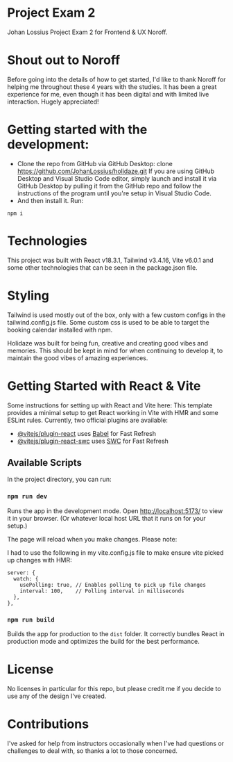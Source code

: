 # Project Exam 2
Johan Lossius Project Exam 2 for Frontend & UX Noroff.

# Shout out to Noroff
Before going into the details of how to get started, I'd like to thank Noroff for helping me throughout these 4 years with the studies.
It has been a great experience for me, even though it has been digital and with limited live interaction.
Hugely appreciated!

# Getting started with the development:
- Clone the repo from GitHub via GitHub Desktop:
clone https://github.com/JohanLossius/holidaze.git
If you are using GitHub Desktop and Visual Studio Code editor, simply launch and install it via GitHub Desktop by pulling it from the GitHub repo and follow the instructions of the program until you're setup in Visual Studio Code.
- And then install it. Run:
```
npm i
```

# Technologies
This project was built with React v18.3.1, Tailwind v3.4.16, Vite v6.0.1 and some other technologies that can be seen in the package.json file.

# Styling
Tailwind is used mostly out of the box, only with a few custom configs in the tailwind.config.js file.
Some custom css is used to be able to target the booking calendar installed with npm.

Holidaze was built for being fun, creative and creating good vibes and memories.
This should be kept in mind for when continuing to develop it, to maintain the good vibes of amazing experiences.

# Getting Started with React & Vite

Some instructions for setting up with React and Vite here:
This template provides a minimal setup to get React working in Vite with HMR and some ESLint rules.
Currently, two official plugins are available:
- [@vitejs/plugin-react](https://github.com/vitejs/vite-plugin-react/blob/main/packages/plugin-react/README.md) uses [Babel](https://babeljs.io/) for Fast Refresh
- [@vitejs/plugin-react-swc](https://github.com/vitejs/vite-plugin-react-swc) uses [SWC](https://swc.rs/) for Fast Refresh

## Available Scripts

In the project directory, you can run:

### `npm run dev`

Runs the app in the development mode.
Open [http://localhost:5173/](http://localhost:5173/) to view it in your browser.
(Or whatever local host URL that it runs on for your setup.)

The page will reload when you make changes.
Please note:

I had to use the following in my vite.config.js file to make ensure vite picked up changes with HMR:
```
server: {
  watch: {
    usePolling: true, // Enables polling to pick up file changes
    interval: 100,    // Polling interval in milliseconds
  },
},
```

### `npm run build`

Builds the app for production to the `dist` folder.
It correctly bundles React in production mode and optimizes the build for the best performance.

# License
No licenses in particular for this repo, but please credit me if you decide to use any of the design I've created.

# Contributions
I've asked for help from instructors occasionally when I've had questions or challenges to deal with, so thanks a lot to those concerned.
